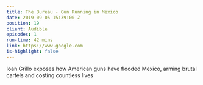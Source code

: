 ```yaml
---
title: The Bureau - Gun Running in Mexico
date: 2019-09-05 15:39:00 Z
position: 19
client: Audible
episodes: 1
run-time: 42 mins
link: https://www.google.com
is-highlight: false
---
```


Ioan Grillo exposes how American guns have flooded Mexico, arming brutal cartels and costing countless lives
